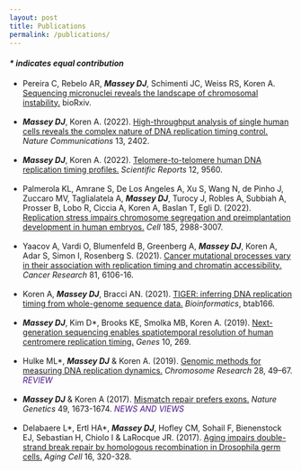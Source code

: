```yaml
---
layout: post
title: Publications
permalink: /publications/
---
```


<h4> <i> * indicates equal contribution </i></h4>

<ul>
  
  <li>
    Pereira C, Rebelo AR, <b><i>Massey DJ</b></i>, Schimenti JC, Weiss RS, Koren A.
    <a class="light-bg" href="https://doi.org/10.1101/2021.10.28.466311" target="_blank" rel="noopener noreferrer">
      Sequencing micronuclei reveals the landscape of chromosomal instability.</a> bioRxiv.
  </li>
  
  <br>
  
  <li> 
    <b><i>Massey DJ</b></i>, Koren A. (2022).
    <a class="light-bg" href="https://doi.org/10.1038/s41467-022-30212-y" target="_blank" rel="noopener noreferrer">
      High-throughput analysis of single human cells reveals the complex nature of DNA replication timing control.</a>
    <i>Nature Communications</i> 13, 2402.
  </li>
    
  <br>
    
  <li>
    <b><i>Massey DJ</b></i>, Koren A. (2022). 
    <a class="light-bg" href="https://doi.org/10.1038/s41598-022-13638-8" target="_blank" rel="noopener noreferrer">
      Telomere-to-telomere human DNA replication timing profiles.</a> <i>Scientific Reports</i> 12, 9560.
  </li>

  <br>
  
  <li>
    Palmerola KL, Amrane S, De Los Angeles A, Xu S, Wang N, de Pinho J, Zuccaro MV, Taglialatela A, <b><i>Massey DJ</b></i>, Turocy J,
    Robles A, Subbiah A, Prosser B, Lobo R, Ciccia A, Koren A, Baslan T, Egli D. (2022).
    <a class="light-bg" href="https://doi.org/10.1016/j.cell.2022.06.028" target="_blank" rel="noopener noreferrer">
      Replication stress impairs chromosome segregation and preimplantation development in human embryos.</a> <i>Cell</i> 185, 2988-3007.
  </li>
  
  <br>
  
  <li>
    Yaacov A, Vardi O, Blumenfeld B, Greenberg A, <b><i>Massey DJ</b></i>, Koren A, Adar S, Simon I, Rosenberg S. (2021).
    <a class="light-bg" href="https://doi.org/10.1158/0008-5472.CAN-21-2039" target="_blank" rel="noopener noreferrer">
      Cancer mutational processes vary in their association with replication timing and chromatin accessibility.</a>
    <i>Cancer Research</i> 81, 6106-16.
  </li>
  
  <br>
  
  <li>
    Koren A, <b><i>Massey DJ</b></i>, Bracci AN. (2021). 
    <a class="light-bg" href="https://doi.org/10.1093/bioinformatics/btab166" target="_blank" rel="noopener noreferrer">
      TIGER: inferring DNA replication timing from whole-genome sequence data.</a> <i>Bioinformatics</i>, btab166.
  </li>
  
  <br>
  
  <li>
    <b><i>Massey DJ</b></i>, Kim D*, Brooks KE, Smolka MB, Koren A. (2019). 
    <a class="light-bg" href="https://doi.org/10.3390/genes10040269" target="_blank" rel="noopener noreferrer">
    Next-generation sequencing enables spatiotemporal resolution of human centromere replication timing.</a> <i>Genes</i> 10, 269.
  </li>
  
  <br>
  
  <li>
    Hulke ML*, <b><i>Massey DJ</b></i> & Koren A. (2019).
  <a class="light-bg" href="https://doi.org/10.1007/s10577-019-09624-y" target="_blank" rel="noopener noreferrer">
    Genomic methods for measuring DNA replication dynamics.</a> <i>Chromosome Research</i> 28, 49–67. 
    <i><span style="color: #4A1486"> REVIEW </span></i>
  </li>
  
  <br>
  
  <li>
    <b><i>Massey DJ</b></i> & Koren A (2017).
    <a class="light-bg" href="https://doi.org/10.1038/ng.3993" target="_blank" rel="noopener noreferrer">
      Mismatch repair prefers exons.</a>
    <i>Nature Genetics</i> 49, 1673-1674.<i><span style="color: #4A1486"> NEWS AND VIEWS </span></i>
  </li>
  
  <br>
  
  <li>
    Delabaere L*, Ertl HA*, <b><i>Massey DJ</b></i>, Hofley CM, Sohail F, Bienenstock EJ, Sebastian H, Chiolo I & LaRocque JR. (2017).
    <a class="light-bg" href="https://doi.org/10.1111/acel.12556" target="_blank" rel="noopener noreferrer">
    Aging impairs double-strand break repair by homologous recombination in Drosophila germ cells.</a> <i>Aging Cell</i> 16, 320-328.
  </li>

</ul>
